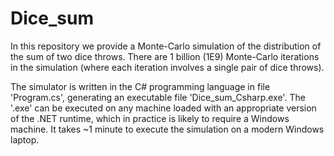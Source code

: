 # Dice_sum  
In this repository we provide a Monte-Carlo simulation of the distribution of the sum of two dice throws. There are 1 billion (1E9) Monte-Carlo iterations in the simulation (where each iteration involves a single pair of dice throws).  

The simulator is written in the C# programming language in file 'Program.cs', generating an executable file 'Dice_sum_Csharp.exe'. The '.exe' can be executed on any machine loaded with an appropriate version of the .NET runtime, which in practice is likely to require a Windows machine. It takes ~1 minute to execute the simulation on a modern Windows laptop.  
